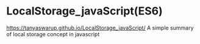 # LocalStorage_javaScript(ES6)
https://tanyaswarup.github.io/LocalStorage_javaScript/
A simple summary of local storage concept in javascript

